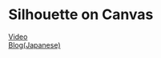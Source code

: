 # Silhouette on Canvas

[Video](https://www.youtube.com/watch?v=MngEJwk5KPU "Youtube")  
[Blog(Japanese)](https://blog.ryoppippi.com/%E5%BD%B1%E3%81%AE%E3%82%AD%E3%83%A3%E3%83%B3%E3%83%90%E3%82%B9-silhouette-on-canvas-52284efb38de "blog.ryoppippi.com")
